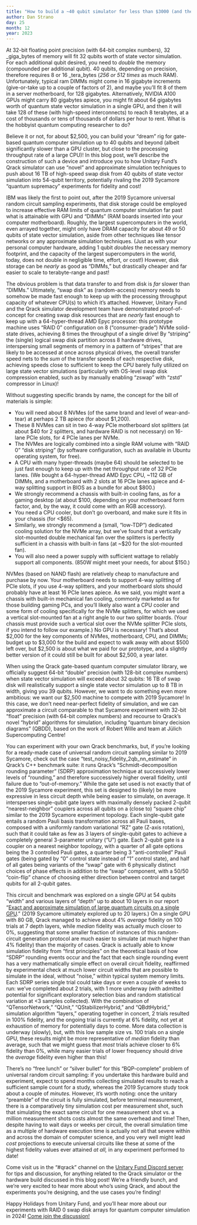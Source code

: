 ```yaml
---
title: "How to build a ~40 qubit simulator for less than $3000 (and then simulate 54 qubits on it)!"
author: Dan Strano
day: 25
month: 12
year: 2023
---
```


At 32-bit floating point precision (with 64-bit complex numbers), 32 _giga_bytes of memory will fit 32 qubits worth of state vector simulation. For each additional qubit desired, you need to _double_ the memory (compounded per additional qubit). 40 qubits, depending on precision, therefore requires 8 or 16 _tera_bytes (_256 or 512 times_ as much RAM). Unfortunately, typical ram DIMMs might come in 16 gigabyte increments (give-or-take up to a couple of factors of 2), and maybe you’ll fit 8 of them in a server motherboard, for 128 gigabytes. Alternatively, NVIDIA A100 GPUs might carry 80 gigabytes apiece, you might fit about 64 gigabytes worth of quantum state vector simulation in a single GPU, and then it will take 128 of these (with high-speed interconnects) to reach 8 terabytes, at a cost of thousands or tens of thousands of dollars per hour to rent. What is the hobbyist quantum computing researcher to do?

Believe it or not, for about $2,500, you can build your “dream” rig for gate-based quantum computer simulation up to 40 qubits and beyond (albeit significantly slower than a GPU cluster, but close to the processing throughput rate of a large CPU)! In this blog post, we’ll describe the construction of such a device and introduce you to how Unitary Fund’s Qrack simulator can use “novel” and approximate simulation techniques to push about 16 TB of high-speed swap disk from 40 qubits of state vector simulation into 54-qubit territory, potentially rivaling the 2019 Sycamore “quantum supremacy” experiments for fidelity and cost!

IBM was likely the first to point out, after the 2019 Sycamore universal random circuit sampling experiments, that disk storage could be employed to increase effective RAM limits of quantum computer simulation far past what is attainable with GPU and “DIMMs” (RAM boards inserted into your computer motherboard). Roughly, the largest supercomputers in the world, even arrayed together, might only have DRAM capacity for about 49 or 50 qubits of state vector simulation, aside from other techniques like tensor networks or any approximate simulation techniques. (Just as with your personal computer hardware, adding 1 qubit _doubles_ the necessary memory footprint, and the capacity of the largest supercomputers in the world, today, does not double in negligible time, effort, or cost!) However, disk storage can be _nearly_ as good as “DIMMs,” but drastically cheaper and far easier to scale to terabyte-range and past!

The obvious problem is that data transfer to and from disk is _far_ slower than “DIMMs.” Ultimately, “swap disk” as (random-access) memory needs to somehow be made fast enough to keep up with the processing throughput capacity of whatever CPU(s) to which it’s attached. However, Unitary Fund and the Qrack simulator development team have demonstrated proof-of-concept for creating swap disk resources that are _nearly_ fast enough to keep up with a 64-hyper-thread AMD Epyc processor: this prototype machine uses “RAID 0” configuration on 8 (“consumer-grade”) NVMe solid-state drives, achieving 8 times the throughput of a single drive! By “striping” the (single) logical swap disk partition across 8 hardware drives, interspersing small segments of memory in a pattern of “stripes” that are likely to be accessed at once across physical drives, the overall transfer speed nets to the _sum_ of the transfer speeds of each respective disk, achieving speeds close to sufficient to keep the CPU barely fully utilized on large state vector simulations (particularly with OS-level swap disk compression enabled, such as by manually enabling “zswap” with “zstd” compressor in Linux)!

Without suggesting specific brands by name, the concept for the bill of materials is simple:
- You will need about 8 NVMes (of the same brand and level of wear-and-tear) at perhaps 2 TB apiece (for about $1,200).
- These 8 NVMes can sit in two 4-way PCIe motherboard slot splitters (at about $40 for 2 splitters, and hardware RAID is not necessary) on 16-lane PCIe slots, for 4 PCIe lanes per NVMe.
- The NVMes are logically combined into a single RAM volume with “RAID 0” “disk striping” (by software configuration, such as available in Ubuntu operating system, for free). 
- A CPU with many hyper-threads (maybe 64) should be selected to be just fast enough to keep up with the net throughput rate of 32 PCIe lanes. (We bought a 64-hyper-thread AMD Epyc CPU, ~112 GB of DIMMs, and a motherboard with 2 slots at 16 PCIe lanes apiece and 4-way splitting support in BIOS as a bundle for about $800.)
- We strongly recommend a chassis with built-in cooling fans, as for a gaming desktop (at about $100, depending on your motherboard form factor, and, by the way, it could come with an RGB accessory).
- You need a CPU cooler, but don’t go overboard, and make sure it fits in your chassis (for <$65).
- Similarly, we strongly recommend a (small, “low-TDP”) dedicated cooling solution for the NVMe array, but we’ve found that a vertically slot-mounted double mechanical fan over the splitters is perfectly sufficient in a chassis with built-in fans (at ~$20 for the slot-mounted fan).
- You will also need a power supply with sufficient wattage to reliably support all components. (850W might meet your needs, for about $150.)

NVMes (based on NAND flash) are relatively cheap to manufacture and purchase by now. Your motherboard needs to support 4-way splitting of PCIe slots, if you use 4-way splitters, and your motherboard slots should probably have at least 16 PCIe lanes apiece. As we said, you might want a chassis with built-in mechanical fan cooling, commonly marketed as for those building gaming PCs, and you’ll likely also want a CPU cooler and some form of cooling specifically for the NVMe splitters, for which we used a vertical slot-mounted fan at a right angle to our two splitter boards. (Your chassis must provide such a vertical slot over the NVMe splitter PCIe slots, if you intend to follow our example.) No GPU is necessary! That’s about $2,000 for the key components of NVMes, motherboard, CPU, and DIMMs; budget up to $3,000 for the build and expect to walk away with about $500 left over, but $2,500 is about what we paid for our prototype, and a slightly better version of it could still be built for about $2,500, a year later.

When using the Qrack gate-based quantum computer simulator library, we officially suggest 64-bit “double” precision (with 128-bit complex numbers) when state vector simulation will exceed about 32 qubits: 16 TB of swap disk will realistically support a single state vector simulation up to 8 TB in width, giving you 39 qubits. However, we want to do something even more ambitious: we want our $2,500 machine to compete with 2019 Sycamore! In this case, we don’t need near-perfect fidelity of simulation, and we can approximate a circuit comparable to that Sycamore experiment with 32-bit “float” precision (with 64-bit complex numbers) and recourse to Qrack’s novel “hybrid” algorithms for simulation, including “quantum binary decision diagrams” (QBDD), based on the work of Robert Wille and team at Jülich Supercomputing Centre!

You can experiment with your own Qrack benchmarks, but, if you’re looking for a ready-made case of universal random circuit sampling similar to 2019 Sycamore, check out the case “test_noisy_fidelity_2qb_nn_estimate” in Qrack’s C++ benchmark suite: it runs Qrack’s “Schmidt-decomposition rounding parameter” (SDRP) approximation technique at successively lower levels of “rounding,” and therefore successively higher overall fidelity, until failure due to “out-of-memory.” While the gate set used is not exactly that of the 2019 Sycamore experiment, this set is designed to (likely) be more expressive in less circuit depth while being easier to simulate, on average. It intersperses single-qubit gate layers with maximally densely packed 2-qubit “nearest-neighbor” couplers across all qubits on a (close to) “square chip” similar to the 2019 Sycamore experiment topology. Each single-qubit gate entails a random Pauli basis transformation across all Pauli bases, composed with a uniformly random variational “RZ” gate (Z-axis rotation), such that it could take as few as 3 layers of single-qubit gates to achieve a completely general 3-parameter unitary (“U”) gate. Each 2-qubit gate is a coupler on a nearest neighbor topology, with a quarter of all gate options being the 3 controlled Pauli gates, a quarter being 3 “anti-controlled” Pauli gates (being gated by “0” control state instead of “1” control state), and half of all gates being variants of the “swap” gate with 6 physically distinct choices of phase effects in addition to the “swap” component, with a 50/50 “coin-flip” chance of choosing either direction between control and target qubits for all 2-qubit gates.

This circuit and benchmark was explored on a single GPU at 54 qubits “width” and various layers of “depth” up to about 10 layers in our report “[Exact and approximate simulation of large quantum circuits on a single GPU](https://arxiv.org/abs/2304.14969).” (2019 Sycamore ultimately explored up to 20 layers.) On a single GPU with 80 GB, Qrack managed to achieve about 4% _average_ fidelity on 100 trials at 7 depth layers, while _median_ fidelity was actually much closer to 0%, suggesting that some smaller fraction of instances of this random-circuit generation protocol are much easier to simulate (at much higher than 4% fidelity) than the majority of cases. Qrack is actually able to know simulation fidelity from “first principles” on the theoretical basis of how “SDRP” rounding events occur and the fact that each single rounding event has a very mathematically simple effect on overall circuit fidelity, reaffirmed by experimental check at much lower circuit widths that are possible to simulate in the ideal, without “noise,” within typical system memory limits. Each SDRP series single trial could take days or even a couple of weeks to run: we’ve completed about 2 trials, with 1 more underway (with admitted potential for significant exploratory selection bias and random statistical variation at <3 samples collected). With the combination of “QTensorNetwork,” “QUnit,” “QStabilizerHybrid,” and “QBdtHybrid,” simulation algorithm “layers,” operating together in concert, 2 trials resulted in 100% fidelity, and the ongoing trial is currently at 6% fidelity, not yet at exhaustion of memory for potentially days to come. More data collection is underway (slowly), but, with this low sample size vs. 100 trials on a single GPU, these results might be more representative of _median_ fidelity than average, such that we might guess that _most_ trials achieve closer to 6% fidelity than 0%, while many easier trials of lower frequency should drive the _average_ fidelity even higher than this!

There’s no “free lunch” or “silver bullet” for this “BQP-complete” problem of universal random circuit sampling: if you undertake this hardware build and experiment, expect to spend months collecting simulated results to reach a sufficient sample count for a study, whereas the 2019 Sycamore study took about a couple of _minutes._ However, it’s worth noting: once the unitary “preamble” of the circuit is fully simulated, before terminal measurement, there is a comparatively tiny simulation cost per measurement shot, such that simulating the exact same circuit for one measurement shot vs. a million measurement shots costs almost the same overhead and time! Then, despite having to wait days or weeks per circuit, the overall simulation time as a multiple of hardware execution time is actually not all that severe within and across the domain of computer science, and you very well might lead _cost_ projections to execute universal circuits like these at some of the highest fidelity values ever attained _at all,_ in any experiment performed to date!

Come visit us in the “#qrack” channel on the [Unitary Fund Discord server](https://discord.com/invite/JqVGmpkP96) for tips and discussion, for anything related to the Qrack simulator or the hardware build discussed in this blog post! We’re a friendly bunch, and we’re very excited to hear more about who’s using Qrack, and about the experiments you’re designing, and the use cases you’re finding!

Happy Holidays from Unitary Fund, and you’ll hear more about our experiments with RAID 0 swap disk arrays for quantum computer simulation in 2024! [Come join the discussion!](https://discord.com/invite/JqVGmpkP96)
